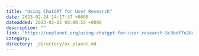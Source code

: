 ```yaml
---
title: "Using ChatGPT for User Research"
date: 2023-02-24 14:17:37 +0000
dateadded: 2023-02-25 00:00:55 +0000
description: ""
link: "https://uxplanet.org/using-chatgpt-for-user-research-5c3bdf7e26af?source=rss----819cc2aaeee0---4"
category:
directory: _directory/ux-planet.md
---
```

